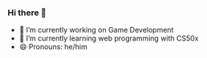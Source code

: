 ### Hi there 👋

<!--
**LHY-42/LHY-42** is a ✨ _special_ ✨ repository because its `README.md` (this file) appears on your GitHub profile.

Here are some ideas to get you started:
-->
- 🔭 I’m currently working on Game Development
- 🌱 I’m currently learning web programming with CS50x
- 😄 Pronouns: he/him

